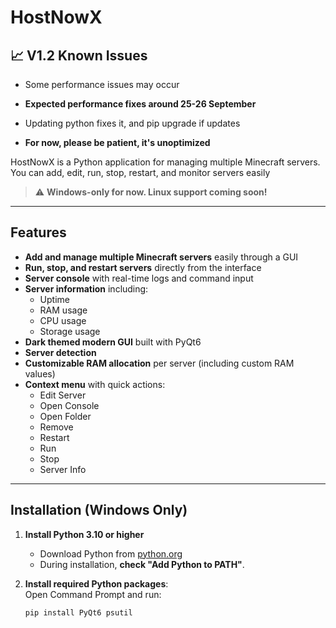 # HostNowX

## 📈 V1.2 Known Issues

* Some performance issues may occur
* **Expected performance fixes around 25-26 September**
* Updating python fixes it, and pip upgrade if updates

* **For now, please be patient, it's unoptimized**

HostNowX is a Python application for managing multiple Minecraft servers. You can add, edit, run, stop, restart, and monitor servers easily

> ⚠️ **Windows-only for now. Linux support coming soon!**

---

## Features

- **Add and manage multiple Minecraft servers** easily through a GUI  
- **Run, stop, and restart servers** directly from the interface  
- **Server console** with real-time logs and command input  
- **Server information** including:
  - Uptime
  - RAM usage
  - CPU usage
  - Storage usage  
- **Dark themed modern GUI** built with PyQt6  
- **Server detection**
- **Customizable RAM allocation** per server (including custom RAM values)  
- **Context menu** with quick actions:
  - Edit Server
  - Open Console
  - Open Folder
  - Remove
  - Restart
  - Run
  - Stop
  - Server Info  

---

## Installation (Windows Only)

1. **Install Python 3.10 or higher**  
   - Download Python from [python.org](https://www.python.org/downloads/windows/)  
   - During installation, **check "Add Python to PATH"**.

2. **Install required Python packages**:  
   Open Command Prompt and run:
   ```cmd
   pip install PyQt6 psutil
